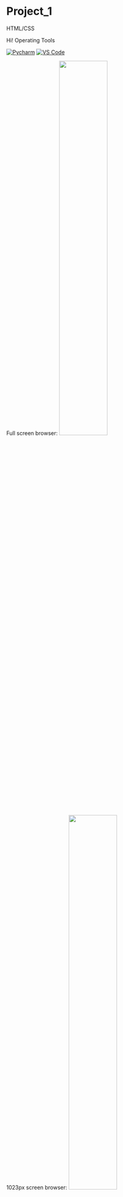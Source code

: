# Project_1
HTML/CSS

Hi! Operating Tools

[![Pycharm](https://img.shields.io/badge/IDE-PyCharm-yellow?style=flat-square&logo=JetBrains)](https://www.jetbrains.com/pycharm/)
[![VS Code](https://img.shields.io/badge/IDE-VSCode-%23007ACC?style=flat-square&logo=Visual-studio-code)](https://code.visualstudio.com/)

Full screen browser:
<img src=https://user-images.githubusercontent.com/117024752/211190695-99448182-144f-41e7-b500-336977ccc0f5.png width=50% height=50%>

1023px screen browser:
<img src=https://user-images.githubusercontent.com/117024752/211190784-d589e092-d492-4c61-b7b3-016e38f70f9c.png width=50% height=50%>



<img align='right' src='https://media.giphy.com/media/bcKmIWkUMCjVm/giphy.gif' width='200"'>
